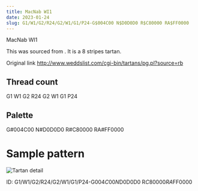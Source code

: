 ```yaml
---
title: MacNab WI1
date: 2023-01-24
slug: G1/W1/G2/R24/G2/W1/G1/P24-G$004C00 N$D0D0D0 R$C80000 RA$FF0000
---
```

MacNab WI1

This was sourced from <no value>.  It is a 8 stripes tartan.

Original link http://www.weddslist.com/cgi-bin/tartans/pg.pl?source=rb

## Thread count
G1 W1 G2 R24 G2 W1 G1 P24

## Palette
G#004C00 N#D0D0D0 R#C80000 RA#FF0000

# Sample pattern

![Tartan detail](tartan.png "G1 W1 G2 R24 G2 W1 G1 P24 tartan")

ID: G1/W1/G2/R24/G2/W1/G1/P24-G$004C00 N$D0D0D0 R$C80000 RA$FF0000